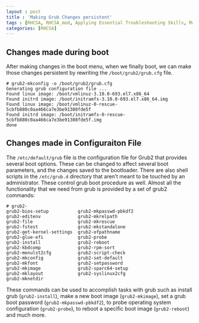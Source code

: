 ```yaml
---
layout : post
title : 'Making Grub Changes persistent'
tags : [RHCSA, RHCSA_mod, Applying Essential Troubleshooting Skills, Making Grub Changes persistent]
categories: [RHCSA]
---
```



## Changes made during boot

After making changes in the boot menu, when we finally boot, we can make
those changes persistent by rewriting the `/boot/grub2/grub.cfg` file.

``` console
# grub2-mkconfig -o /boot/grub2/grub.cfg
Generating grub configuration file ...
Found linux image: /boot/vmlinuz-3.10.0-693.el7.x86_64
Found initrd image: /boot/initramfs-3.10.0-693.el7.x86_64.img
Found linux image: /boot/vmlinuz-0-rescue-5cbfb880c0aa466ca7e3be91308fde5f
Found initrd image: /boot/initramfs-0-rescue-5cbfb880c0aa466ca7e3be91308fde5f.img
done
```

## Changes made in Configuraiton File

The `/etc/default/grub` file is the configuration file for Grub2 that
provides several boot options. These can be changed to affect several
boot parameters, and the changes saved to the bootloader. There are also
shell scripts in the `/etc/grub.d` directory that aren’t meant to be
touched by an administrator. These control grub boot procedure as well.
Almost all the functionality that we need from grub is provided by a set
of grub2 commands:

``` console
# grub2-
grub2-bios-setup           grub2-mkpasswd-pbkdf2
grub2-editenv              grub2-mkrelpath
grub2-file                 grub2-mkrescue
grub2-fstest               grub2-mkstandalone
grub2-get-kernel-settings  grub2-ofpathname
grub2-glue-efi             grub2-probe
grub2-install              grub2-reboot
grub2-kbdcomp              grub2-rpm-sort
grub2-menulst2cfg          grub2-script-check
grub2-mkconfig             grub2-set-default
grub2-mkfont               grub2-setpassword
grub2-mkimage              grub2-sparc64-setup
grub2-mklayout             grub2-syslinux2cfg
grub2-mknetdir
```

These commands can be used to accomplish tasks with grub such as install
grub (`grub2-install`), make a new boot image (`grub2-mkimage`), set a
grub boot password (`grub2-mkpasswd-pbkdf2`), to probe operating system
configuration (`grub2-probe`), to reboot a specific boot image
(`grub2-reboot`) and much more.
